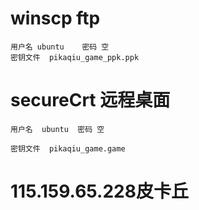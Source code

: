 # winscp  ftp

	用户名 ubuntu    密码 空
	密钥文件  pikaqiu_game_ppk.ppk



#  secureCrt 远程桌面

	用户名  ubuntu  密码 空

	密钥文件  pikaqiu_game.game



# 115.159.65.228皮卡丘